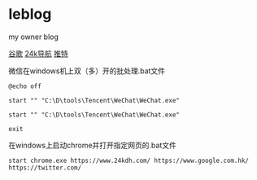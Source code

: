 # leblog
my owner blog

[谷歌](https://www.google.com.hk/)
[24k导航]([www.24kdh.com](https://www.24kdh.com/))
[推特](https://twitter.com/home)


微信在windows机上双（多）开的批处理.bat文件
~~~
@echo off

start "" "C:\D\tools\Tencent\WeChat\WeChat.exe"

start "" "C:\D\tools\Tencent\WeChat\WeChat.exe"

exit
~~~

在windows上启动chrome并打开指定网页的.bat文件
~~~
start chrome.exe https://www.24kdh.com/ https://www.google.com.hk/ https://twitter.com/
~~~
